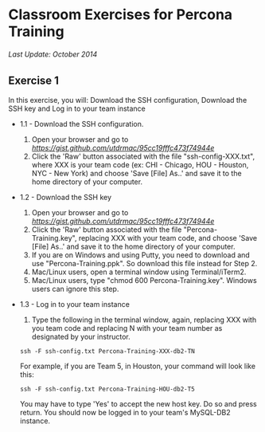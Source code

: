 # Classroom Exercises for Percona Training
###### Last Update: October 2014

## Exercise 1

In this exercise, you will: Download the SSH configuration, Download the SSH key and Log in to your team instance

* 1.1 - Download the SSH configuration.
  1. Open your browser and go to _https://gist.github.com/utdrmac/95cc19fffc473f74944e_
  2. Click the 'Raw' button associated with the file "ssh-config-XXX.txt", where XXX is your team code (ex: CHI - Chicago, HOU - Houston, NYC - New York) and choose 'Save [File] As..' and save it to the home directory of your computer.

* 1.2 - Download the SSH key
  1. Open your browser and go to _https://gist.github.com/utdrmac/95cc19fffc473f74944e_
  2. Click the 'Raw' button associated with the file "Percona-Training.key", replacing XXX with your team code, and choose 'Save [File] As..' and save it to the home directory of your computer.
  3. If you are on Windows and using Putty, you need to download and use "Percona-Training.ppk". So download this file instead for Step 2.
  4. Mac/Linux users, open a terminal window using Terminal/iTerm2.
  5. Mac/Linux users, type "chmod 600 Percona-Training.key". Windows users can ignore this step.

* 1.3 - Log in to your team instance
  1. Type the following in the terminal window, again, replacing XXX with you team code and replacing N with your team number as designated by your instructor.

    `ssh -F ssh-config.txt Percona-Training-XXX-db2-TN`

    For example, if you are Team 5, in Houston, your command will look like this:

    `ssh -F ssh-config.txt Percona-Training-HOU-db2-T5`

    You may have to type 'Yes' to accept the new host key. Do so and press return.
    You should now be logged in to your team's MySQL-DB2 instance.
